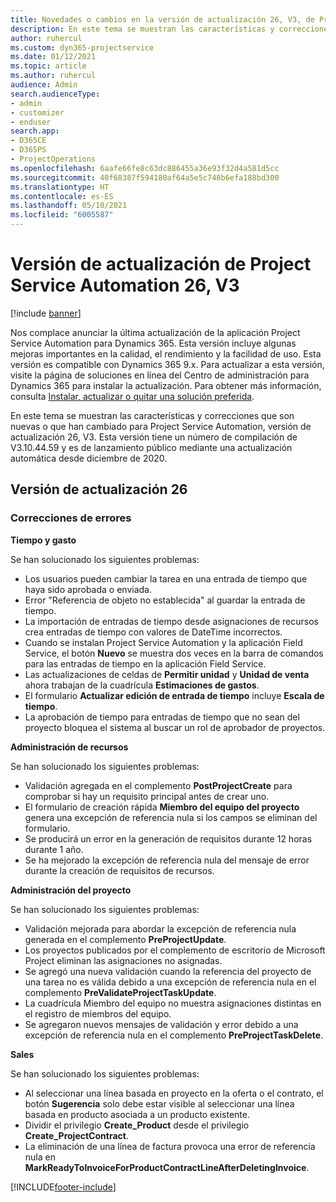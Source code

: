 ```yaml
---
title: Novedades o cambios en la versión de actualización 26, V3, de Project Service Automation
description: En este tema se muestran las características y correcciones que están disponibles en la versión de actualización 26, V3, de Project Service Automation.
author: ruhercul
ms.custom: dyn365-projectservice
ms.date: 01/12/2021
ms.topic: article
ms.author: ruhercul
audience: Admin
search.audienceType:
- admin
- customizer
- enduser
search.app:
- D365CE
- D365PS
- ProjectOperations
ms.openlocfilehash: 6aafe66fe8c63dc886455a36e93f32d4a581d5cc
ms.sourcegitcommit: 40f68387f594180af64a5e5c748b6efa188bd300
ms.translationtype: HT
ms.contentlocale: es-ES
ms.lasthandoff: 05/10/2021
ms.locfileid: "6005587"
---
```

# <a name="project-service-automation-update-release-26-v3"></a>Versión de actualización de Project Service Automation 26, V3

[!include [banner](../includes/psa-now-project-operations.md)]

Nos complace anunciar la última actualización de la aplicación Project Service Automation para Dynamics 365. Esta versión incluye algunas mejoras importantes en la calidad, el rendimiento y la facilidad de uso. Esta versión es compatible con Dynamics 365 9.x. Para actualizar a esta versión, visite la página de soluciones en línea del Centro de administración para Dynamics 365 para instalar la actualización. Para obtener más información, consulta [Instalar, actualizar o quitar una solución preferida](/power-platform/admin/install-remove-preferred-solution).

En este tema se muestran las características y correcciones que son nuevas o que han cambiado para Project Service Automation, versión de actualización 26, V3. Esta versión tiene un número de compilación de V3.10.44.59 y es de lanzamiento público mediante una actualización automática desde diciembre de 2020.

## <a name="update-release-26"></a>Versión de actualización 26

### <a name="bug-fixes"></a>Correcciones de errores

**Tiempo y gasto**

Se han solucionado los siguientes problemas:

- Los usuarios pueden cambiar la tarea en una entrada de tiempo que haya sido aprobada o enviada.
- Error "Referencia de objeto no establecida" al guardar la entrada de tiempo.
- La importación de entradas de tiempo desde asignaciones de recursos crea entradas de tiempo con valores de DateTime incorrectos.
- Cuando se instalan Project Service Automation y la aplicación Field Service, el botón **Nuevo** se muestra dos veces en la barra de comandos para las entradas de tiempo en la aplicación Field Service.
- Las actualizaciones de celdas de **Permitir unidad** y **Unidad de venta** ahora trabajan de la cuadrícula **Estimaciones de gastos**.
- El formulario **Actualizar edición de entrada de tiempo** incluye **Escala de tiempo**.
- La aprobación de tiempo para entradas de tiempo que no sean del proyecto bloquea el sistema al buscar un rol de aprobador de proyectos.

**Administración de recursos**

Se han solucionado los siguientes problemas:

- Validación agregada en el complemento **PostProjectCreate** para comprobar si hay un requisito principal antes de crear uno.
- El formulario de creación rápida **Miembro del equipo del proyecto** genera una excepción de referencia nula si los campos se eliminan del formulario.
- Se producirá un error en la generación de requisitos durante 12 horas durante 1 año.
- Se ha mejorado la excepción de referencia nula del mensaje de error durante la creación de requisitos de recursos.

**Administración del proyecto**

Se han solucionado los siguientes problemas:

- Validación mejorada para abordar la excepción de referencia nula generada en el complemento **PreProjectUpdate**.
- Los proyectos publicados por el complemento de escritorio de Microsoft Project eliminan las asignaciones no asignadas.
- Se agregó una nueva validación cuando la referencia del proyecto de una tarea no es válida debido a una excepción de referencia nula en el complemento **PreValidateProjectTaskUpdate**.
- La cuadrícula Miembro del equipo no muestra asignaciones distintas en el registro de miembros del equipo.
- Se agregaron nuevos mensajes de validación y error debido a una excepción de referencia nula en el complemento **PreProjectTaskDelete**.

**Sales**

Se han solucionado los siguientes problemas:

- Al seleccionar una línea basada en proyecto en la oferta o el contrato, el botón **Sugerencia** solo debe estar visible al seleccionar una línea basada en producto asociada a un producto existente.
- Dividir el privilegio **Create_Product** desde el privilegio **Create_ProjectContract**.
- La eliminación de una línea de factura provoca una error de referencia nula en **MarkReadyToInvoiceForProductContractLineAfterDeletingInvoice**.


[!INCLUDE[footer-include](../includes/footer-banner.md)]